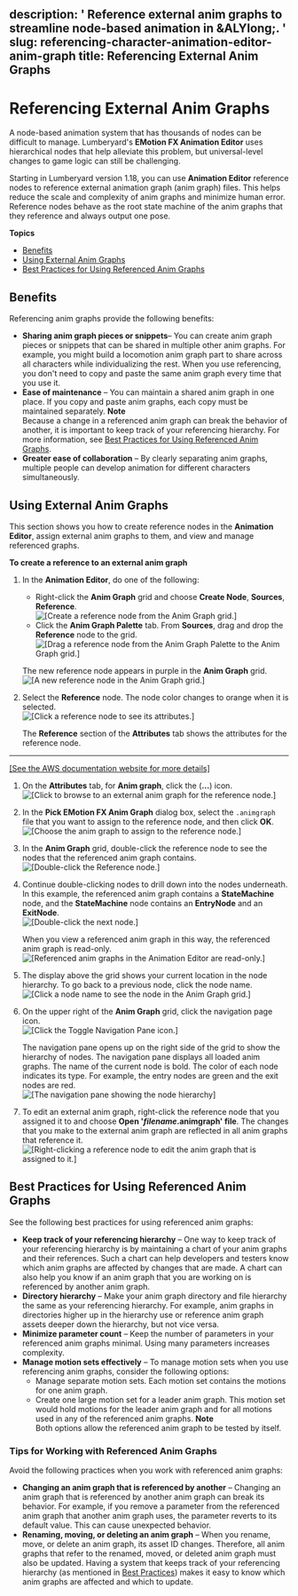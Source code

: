 description: ' Reference external anim graphs to streamline node-based animation in
  &ALYlong;. '
slug: referencing-character-animation-editor-anim-graph
title: Referencing External Anim Graphs
---
# Referencing External Anim Graphs<a name="referencing-character-animation-editor-anim-graph"></a>

A node\-based animation system that has thousands of nodes can be difficult to manage\. Lumberyard's **EMotion FX Animation Editor** uses hierarchical nodes that help alleviate this problem, but universal\-level changes to game logic can still be challenging\.

Starting in Lumberyard version 1\.18, you can use **Animation Editor** reference nodes to reference external animation graph \(anim graph\) files\. This helps reduce the scale and complexity of anim graphs and minimize human error\. Reference nodes behave as the root state machine of the anim graphs that they reference and always output one pose\. 

**Topics**
+ [Benefits](#character-animation-editor-anim-graph-referencing-benefits)
+ [Using External Anim Graphs](#character-animation-editor-using-external-anim-graphs)
+ [Best Practices for Using Referenced Anim Graphs](#character-animation-editor-anim-graph-reference-best-practices)

## Benefits<a name="character-animation-editor-anim-graph-referencing-benefits"></a>

Referencing anim graphs provide the following benefits:
+ **Sharing anim graph pieces or snippets**– You can create anim graph pieces or snippets that can be shared in multiple other anim graphs\. For example, you might build a locomotion anim graph part to share across all characters while individualizing the rest\. When you use referencing, you don't need to copy and paste the same anim graph every time that you use it\.
+ **Ease of maintenance** – You can maintain a shared anim graph in one place\. If you copy and paste anim graphs, each copy must be maintained separately\.
**Note**  
Because a change in a referenced anim graph can break the behavior of another, it is important to keep track of your referencing hierarchy\. For more information, see [Best Practices for Using Referenced Anim Graphs](#character-animation-editor-anim-graph-reference-best-practices)\.
+ **Greater ease of collaboration** – By clearly separating anim graphs, multiple people can develop animation for different characters simultaneously\.

## Using External Anim Graphs<a name="character-animation-editor-using-external-anim-graphs"></a>

This section shows you how to create reference nodes in the **Animation Editor**, assign external anim graphs to them, and view and manage referenced graphs\.

**To create a reference to an external anim graph**

1. In the **Animation Editor**, do one of the following:
   + Right\-click the **Anim Graph** grid and choose **Create Node**, **Sources**, **Reference**\.  
![\[Create a reference node from the Anim Graph grid.\]](/images/userguide/actor-animation/char-animation-editor-anim-graph-ref-1.png)
   + Click the **Anim Graph Palette** tab\. From **Sources**, drag and drop the **Reference** node to the grid\.  
![\[Drag a reference node from the Anim Graph Palette to the Anim Graph grid.\]](/images/userguide/actor-animation/char-animation-editor-anim-graph-ref-2.png)

   The new reference node appears in purple in the **Anim Graph** grid\.  
![\[A new reference node in the Anim Graph grid.\]](/images/userguide/actor-animation/char-animation-editor-anim-graph-ref-3.png)

1. Select the **Reference** node\. The node color changes to orange when it is selected\.  
![\[Click a reference node to see its attributes.\]](/images/userguide/actor-animation/char-animation-editor-anim-graph-ref-4.png)

   The **Reference** section of the **Attributes** tab shows the attributes for the reference node\.  
****    
[\[See the AWS documentation website for more details\]](http://docs.aws.amazon.com/lumberyard/latest/userguide/referencing-character-animation-editor-anim-graph.html)

1. On the **Attributes** tab, for **Anim graph**, click the \(**\.\.\.**\) icon\.  
![\[Click to browse to an external anim graph for the reference node.\]](/images/userguide/actor-animation/char-animation-editor-anim-graph-ref-5.png)

1. In the **Pick EMotion FX Anim Graph** dialog box, select the `.animgraph` file that you want to assign to the reference node, and then click **OK**\.  
![\[Choose the anim graph to assign to the reference node.\]](/images/userguide/actor-animation/char-animation-editor-anim-graph-ref-6.png)

1. In the **Anim Graph** grid, double\-click the reference node to see the nodes that the referenced anim graph contains\.  
![\[Double-click the Reference node.\]](/images/userguide/actor-animation/char-animation-editor-anim-graph-ref-7.png)

1. Continue double\-clicking nodes to drill down into the nodes underneath\. In this example, the referenced anim graph contains a **StateMachine** node, and the **StateMachine** node contains an **EntryNode** and an **ExitNode**\.  
![\[Double-click the next node.\]](/images/userguide/actor-animation/char-animation-editor-anim-graph-ref-8.png)

   When you view a referenced anim graph in this way, the referenced anim graph is read\-only\.  
![\[Referenced anim graphs in the Animation Editor are read-only.\]](/images/userguide/actor-animation/char-animation-editor-anim-graph-ref-9.png)

1. The display above the grid shows your current location in the node hierarchy\. To go back to a previous node, click the node name\.  
![\[Click a node name to see the node in the Anim Graph grid.\]](/images/userguide/actor-animation/char-animation-editor-anim-graph-ref-10.png)

1. On the upper right of the **Anim Graph** grid, click the navigation page icon\.  
![\[Click the Toggle Navigation Pane icon.\]](/images/userguide/actor-animation/char-animation-editor-anim-graph-ref-11.png)

   The navigation pane opens up on the right side of the grid to show the hierarchy of nodes\. The navigation pane displays all loaded anim graphs\. The name of the current node is bold\. The color of each node indicates its type\. For example, the entry nodes are green and the exit nodes are red\.  
![\[The navigation pane showing the node hierarchy\]](/images/userguide/actor-animation/char-animation-editor-anim-graph-ref-12.png)

1. To edit an external anim graph, right\-click the reference node that you assigned it to and choose **Open '***filename***\.animgraph' file**\. The changes that you make to the external anim graph are reflected in all anim graphs that reference it\.  
![\[Right-clicking a reference node to edit the anim graph that is assigned to it.\]](/images/userguide/actor-animation/char-animation-editor-anim-graph-ref-13.png)

## Best Practices for Using Referenced Anim Graphs<a name="character-animation-editor-anim-graph-reference-best-practices"></a>

See the following best practices for using referenced anim graphs:
+ **Keep track of your referencing hierarchy** – One way to keep track of your referencing hierarchy is by maintaining a chart of your anim graphs and their references\. Such a chart can help developers and testers know which anim graphs are affected by changes that are made\. A chart can also help you know if an anim graph that you are working on is referenced by another anim graph\.
+ **Directory hierarchy** – Make your anim graph directory and file hierarchy the same as your referencing hierarchy\. For example, anim graphs in directories higher up in the hierarchy use or reference anim graph assets deeper down the hierarchy, but not vice versa\.
+ **Minimize parameter count** – Keep the number of parameters in your referenced anim graphs minimal\. Using many parameters increases complexity\.
+ **Manage motion sets effectively** – To manage motion sets when you use referencing anim graphs, consider the following options:
  + Manage separate motion sets\. Each motion set contains the motions for one anim graph\.
  + Create one large motion set for a leader anim graph\. This motion set would hold motions for the leader anim graph and for all motions used in any of the referenced anim graphs\.
**Note**  
Both options allow the referenced anim graph to be tested by itself\.

### Tips for Working with Referenced Anim Graphs<a name="character-animation-editor-anim-graph-reference-tips"></a>

Avoid the following practices when you work with referenced anim graphs:
+ **Changing an anim graph that is referenced by another** – Changing an anim graph that is referenced by another anim graph can break its behavior\. For example, if you remove a parameter from the referenced anim graph that another anim graph uses, the parameter reverts to its default value\. This can cause unexpected behavior\.
+ **Renaming, moving, or deleting an anim graph** – When you rename, move, or delete an anim graph, its asset ID changes\. Therefore, all anim graphs that refer to the renamed, moved, or deleted anim graph must also be updated\. Having a system that keeps track of your referencing hierarchy \(as mentioned in [Best Practices](#character-animation-editor-anim-graph-reference-best-practices)\) makes it easy to know which anim graphs are affected and which to update\.